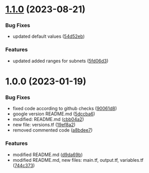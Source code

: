 # [1.1.0](https://github.com/data-platform-hq/terraform-google-vpc-networks/compare/v1.0.0...v1.1.0) (2023-08-21)


### Bug Fixes

* updated default values ([54d52eb](https://github.com/data-platform-hq/terraform-google-vpc-networks/commit/54d52eb7c35619120ebff10dd686225dc64a7afb))


### Features

* updated added ranges for subnets ([5fd06d3](https://github.com/data-platform-hq/terraform-google-vpc-networks/commit/5fd06d3e5ae50af5e81ed20aa06995d478556206))

# 1.0.0 (2023-01-19)


### Bug Fixes

* fixed code according to github checks ([90061d8](https://github.com/data-platform-hq/terraform-google-vpc-networks/commit/90061d87b5ec030ea0eea973443d5cbc244dd75f))
* google version README.md ([5dccba6](https://github.com/data-platform-hq/terraform-google-vpc-networks/commit/5dccba69895388ceb86bcef98a14137564bc88f2))
* modified:   README.md ([cbb04a2](https://github.com/data-platform-hq/terraform-google-vpc-networks/commit/cbb04a27543b51a691a6fd6247b8efd636e74556))
* new file:   versions.tf ([19ef8a2](https://github.com/data-platform-hq/terraform-google-vpc-networks/commit/19ef8a203e90d8a470bad2992cc3bd5ab3572d99))
* removed commented code ([a8bdee7](https://github.com/data-platform-hq/terraform-google-vpc-networks/commit/a8bdee7702000dce6155ea5e9ec946f980388e32))


### Features

* modified   README.md ([d9da69b](https://github.com/data-platform-hq/terraform-google-vpc-networks/commit/d9da69b9b89ea6aa0b919bfb8fd7505ac4bc204c))
* modified README.md, new files: main.tf, output.tf, variables.tf ([744c373](https://github.com/data-platform-hq/terraform-google-vpc-networks/commit/744c373737044b46cfc8b63c79231b18b6d956d7))
